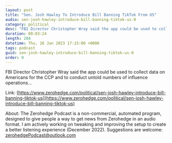 ```yaml
---
layout: post
title: "Sen. Josh Hawley To Introduce Bill Banning TikTok From US"
audio: sen-josh-hawley-introduce-bill-banning-tiktok-us-0
category: political
desc: "FBI Director Christopher Wray said the app could be used to collect data on Americans for the CCP and to conduct untold numbers of influence operations..."
duration: 00:03:24
length: 204
datetime: Thu, 26 Jan 2023 17:15:00 +0000
tags: podcast
guid: sen-josh-hawley-introduce-bill-banning-tiktok-us-0
order: 0
---
```

FBI Director Christopher Wray said the app could be used to collect data on Americans for the CCP and to conduct untold numbers of influence operations...

Link: [https://www.zerohedge.com/political/sen-josh-hawley-introduce-bill-banning-tiktok-us](https://www.zerohedge.com/political/sen-josh-hawley-introduce-bill-banning-tiktok-us)

About: The Zerohedge Podcast is a non-commercial, automated program, designed to give people a way to get news from Zerohedge in an audio format.  I am actively working on tweaking and improving the setup to create a better listening experience (December 2022).  Suggestions are welcome: [zerohedgePodcast@outlook.com](mailto:zerohedgePodcast@outlook.com)